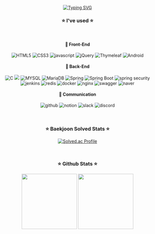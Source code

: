 <div align= "center">
 
[![Typing SVG](https://readme-typing-svg.demolab.com?font=Convergence&size=60&duration=4000&pause=1000&color=6667AB&center=true&vCenter=true&multiline=true&width=800&height=200&lines=Hi%2C+I'm+Hojun;Junior+Backend+Developer)](https://git.io/typing-svg)


### :star: I've used :star:
<br>

#### 📗 Front-End

<img alt="HTML5" src="https://img.shields.io/badge/HTML5-E34F26.svg?&style=for-the-badge&logo=HTML5&logoColor=white"/>
<img alt="CSS3" src="https://img.shields.io/badge/CSS3-1572B6.svg?&style=for-the-badge&logo=CSS3&logoColor=white"/>
<img alt="javascript" src="https://img.shields.io/badge/javascript-F7DF1E.svg?&style=for-the-badge&logo=javascript&logoColor=black"/>
<img alt="jQuery" src="https://img.shields.io/badge/jQuery-0769AD.svg?&style=for-the-badge&logo=jQuery&logoColor=white"/>
<img alt="Thymeleaf" src="https://img.shields.io/badge/Thymeleaf-005F0F.svg?&style=for-the-badge&logo=Thymeleaf&logoColor=white"/>
<img alt="Android" src="https://img.shields.io/badge/Android-3DDC84.svg?&style=for-the-badge&logo=Android&logoColor=white"/>

#### 📘 Back-End

<img alt="C" src="https://img.shields.io/badge/C-00599C?style=for-the-badge&logo=c&logoColor=white"/> 
<img src="https://img.shields.io/badge/Java-007396?style=for-the-badge&logo=OpenJDK&logoColor=white"/>
<img alt="MYSQL" src="https://img.shields.io/badge/MYSQL-4479A1.svg?&style=for-the-badge&logo=MYSQL&logoColor=white"/>
<img alt="MariaDB" src="https://img.shields.io/badge/MariaDB-003545.svg?&style=for-the-badge&logo=MariaDB&logoColor=white"/>
<img alt="Spring" src="https://img.shields.io/badge/Spring-6DB33F.svg?&style=for-the-badge&logo=Spring&logoColor=white"/>
<img alt="Spring Boot" src="https://img.shields.io/badge/Spring Boot-6DB33F.svg?&style=for-the-badge&logo=SpringBoot&logoColor=white"/>
<img alt="spring security" src="https://img.shields.io/badge/spring security-6DB33F.svg?&style=for-the-badge&logo=springsecurity&logoColor=white"/>
<br>
<img alt="jenkins" src="https://img.shields.io/badge/jenkins-D24939.svg?&style=for-the-badge&logo=jenkins&logoColor=white"/>
<img alt="redis" src="https://img.shields.io/badge/redis-DC382D.svg?&style=for-the-badge&logo=redis&logoColor=white"/>
<img alt="docker" src="https://img.shields.io/badge/docker-2496ED.svg?&style=for-the-badge&logo=docker&logoColor=white"/>
<img alt="nginx" src="https://img.shields.io/badge/nginx-009639.svg?&style=for-the-badge&logo=nginx&logoColor=white"/>
<img alt="swagger" src="https://img.shields.io/badge/swagger-85EA2D.svg?&style=for-the-badge&logo=swagger&logoColor=white"/>
<img alt="naver" src="https://img.shields.io/badge/naver cloud platform-03C75A.svg?&style=for-the-badge&logo=naver&logoColor=white"/>

#### 📙 Communication


<img alt="github" src="https://img.shields.io/badge/github-181717.svg?&style=for-the-badge&logo=github&logoColor=white"/>
<img alt="notion" src="https://img.shields.io/badge/notion-000000.svg?&style=for-the-badge&logo=notion&logoColor=white"/>
<img alt="slack" src="https://img.shields.io/badge/slack-4A154B.svg?&style=for-the-badge&logo=slack&logoColor=white"/>
<img alt="discord" src="https://img.shields.io/badge/discord-5865F2.svg?&style=for-the-badge&logo=discord&logoColor=white"/>

<br>
<br>
<br>

### :star: Baekjoon Solved Stats :star:
  
[![Solved.ac Profile](http://mazassumnida.wtf/api/v2/generate_badge?boj=junsong96)](https://solved.ac/junsong96)
  
<br>

   
 ### :star: Github Stats :star:

<a href="https://github.com/hojunking96"><img align="center" style="height:180px" src="https://github-readme-stats.vercel.app/api?username=hojunking96&theme=nord&hide_border=true&show_icons=true&" /></a>
<a href="https://github.com/hojunking96"><img align="center" style="height:180px" src="https://github-readme-stats.vercel.app/api/top-langs/?username=hojunking96&layout=compact&theme=nord&hide_border=true" /></a> 

</div>
